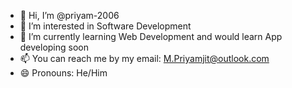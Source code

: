 - 👋 Hi, I’m @priyam-2006
- 👀 I’m interested in Software Development 
- 🌱 I’m currently learning Web Development and would learn App developing soon
- 📫 You can reach me by my email: M.Priyamjit@outlook.com
- 😄 Pronouns: He/Him

<!---
priyam-2006/priyam-2006 is a ✨ special ✨ repository because its `README.md` (this file) appears on your GitHub profile.
You can click the Preview link to take a look at your changes.
--->
